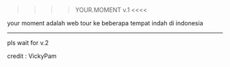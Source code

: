 >>>> YOUR.MOMENT v.1 <<<<

your moment adalah web tour ke beberapa tempat indah di indonesia

_________________________

pls wait for v.2

credit : VickyPam
